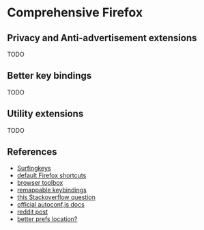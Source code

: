 # Comprehensive Firefox

## Privacy and Anti-advertisement extensions

TODO

## Better key bindings

TODO

## Utility extensions

TODO

## References

+ [Surfingkeys](https://github.com/brookhong/Surfingkeys)
+ [default Firefox shortcuts](https://support.mozilla.org/en-US/kb/keyboard-shortcuts-perform-firefox-tasks-quickly)
+ [browser toolbox](https://firefox-source-docs.mozilla.org/devtools-user/browser_toolbox/index.html)
+ [remappable keybindings](https://searchfox.org/mozilla-release/source/browser/base/content/browser-sets.inc)
+ [this Stackoverflow question](https://superuser.com/questions/1271147/change-key-bindings-keyboard-shortcuts-in-firefox-quantum)
+ [official autoconf.js docs](https://support.mozilla.org/en-US/kb/customizing-firefox-using-autoconfig)
+ [reddit post](https://www.reddit.com/r/firefox/comments/yyxlw7/change_keyboard_shortcuts/)
+ [better prefs location?](https://bugzilla.mozilla.org/show_bug.cgi?id=1170092)
